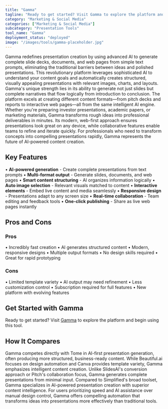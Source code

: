 ```yaml
---
title: "Gamma"
tagline: "Ready to get started? Visit Gamma to explore the platform and begin using thi..."
category: "Marketing & Social Media"
categories: ["Marketing & Social Media"]
subcategory: "Presentation Tools"
tool_name: "Gamma"
deployment_status: "deployed"
image: "/images/tools/gamma-placeholder.jpg"
---
```

Gamma redefines presentation creation by using advanced AI to generate complete slide decks, documents, and web pages from simple text prompts, eliminating the traditional barriers between ideas and polished presentations. This revolutionary platform leverages sophisticated AI to understand your content goals and automatically creates structured, visually appealing presentations with relevant images, charts, and layouts. Gamma's unique strength lies in its ability to generate not just slides but complete narratives that flow logically from introduction to conclusion. The platform excels at creating different content formats—from pitch decks and reports to interactive web pages—all from the same intelligent AI engine. Whether you're preparing investor presentations, academic papers, or marketing materials, Gamma transforms rough ideas into professional deliverables in minutes. Its modern, web-first approach ensures presentations look great on any device, while collaborative features enable teams to refine and iterate quickly. For professionals who need to transform concepts into compelling presentations rapidly, Gamma represents the future of AI-powered content creation.

## Key Features

• **AI-powered generation** - Create complete presentations from text prompts
• **Multi-format output** - Generate slides, documents, and web pages
• **Smart content structuring** - AI organizes information logically
• **Auto image selection** - Relevant visuals matched to content
• **Interactive elements** - Embed live content and media seamlessly
• **Responsive design** - Presentations adapt to any screen size
• **Real-time collaboration** - Team editing and feedback tools
• **One-click publishing** - Share as live web pages instantly

## Pros and Cons

### Pros
• Incredibly fast creation
• AI generates structured content
• Modern, responsive designs
• Multiple output formats
• No design skills required
• Great for rapid prototyping

### Cons
• Limited template variety
• AI output may need refinement
• Less customization control
• Subscription required for full features
• New platform with evolving features

## Get Started with Gamma

Ready to get started? Visit [Gamma](https://gamma.app) to explore the platform and begin using this tool.

## How It Compares

Gamma competes directly with Tome in AI-first presentation generation, often producing more structured, business-ready content. While Beautiful.ai focuses on design automation and Canva provides template variety, Gamma emphasizes intelligent content creation. Unlike SlidesAI's conversion approach or Pitch's collaboration focus, Gamma generates complete presentations from minimal input. Compared to Simplified's broad toolset, Gamma specializes in AI-powered presentation creation with superior content intelligence. For users prioritizing speed and AI assistance over manual design control, Gamma offers compelling automation that transforms ideas into presentations more effectively than traditional tools.